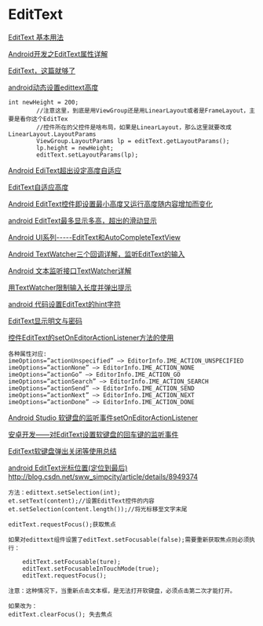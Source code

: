 EditText
===

[EditText 基本用法](https://www.cnblogs.com/yishaochu/p/5785234.html)  

[Android开发之EditText属性详解](http://www.cnblogs.com/weixing/p/3257058.html)  

[EditText，这篇就够了](https://blog.csdn.net/thanksforandroid/article/details/70859894)  

[android动态设置edittext高度](http://www.debugease.com/android/3534991.html)  
~~~
int newHeight = 200;
        //注意这里，到底是用ViewGroup还是用LinearLayout或者是FrameLayout，主要是看你这个EditTex
        //控件所在的父控件是啥布局，如果是LinearLayout，那么这里就要改成LinearLayout.LayoutParams
        ViewGroup.LayoutParams lp = editText.getLayoutParams();
        lp.height = newHeight;
        editText.setLayoutParams(lp);
~~~

[Android EdiText超出设定高度自适应](https://blog.csdn.net/Androidtalent/article/details/52919925)  

[EditText自适应高度](https://blog.csdn.net/lang791534167/article/details/30542709)  

[Android EditText控件即设置最小高度又运行高度随内容增加而变化](https://blog.csdn.net/qq654783742/article/details/52238970)  

[android EditText最多显示多高，超出的滑动显示](https://blog.csdn.net/qq_33919497/article/details/79960670)  



[Android UI系列-----EditText和AutoCompleteTextView](https://www.cnblogs.com/xiaoluo501395377/p/3411359.html)  

[Android TextWatcher三个回调详解，监听EditText的输入](https://blog.csdn.net/zengsidou/article/details/78665301)  

[Android 文本监听接口TextWatcher详解](https://blog.csdn.net/zhuwentao2150/article/details/51546773)  

[用TextWatcher限制输入长度并弹出提示](https://blog.csdn.net/max2005/article/details/78325009)  

[android 代码设置EditText的hint字符](https://blog.csdn.net/bzlj2912009596/article/details/79549312)  

[EditText显示明文与密码](https://www.cnblogs.com/liunanjava/p/5744088.html)  

[控件EditText的setOnEditorActionListener方法的使用](https://blog.csdn.net/u010041075/article/details/65445043)  
~~~
各种属性对应:
imeOptions=”actionUnspecified” –> EditorInfo.IME_ACTION_UNSPECIFIED
imeOptions=”actionNone” –> EditorInfo.IME_ACTION_NONE
imeOptions=”actionGo” –> EditorInfo.IME_ACTION_GO
imeOptions=”actionSearch” –> EditorInfo.IME_ACTION_SEARCH
imeOptions=”actionSend” –> EditorInfo.IME_ACTION_SEND
imeOptions=”actionNext” –> EditorInfo.IME_ACTION_NEXT
imeOptions=”actionDone” –> EditorInfo.IME_ACTION_DONE
~~~

[Android Studio 软键盘的监听事件setOnEditorActionListener](https://blog.csdn.net/i_love_program__19/article/details/80135946)  


[安卓开发——对EditText设置软键盘的回车键的监听事件](https://blog.csdn.net/qq_28484355/article/details/51307016)  


[EditText软键盘弹出关闭等使用总结](https://blog.csdn.net/lnn368/article/details/51201148)  

[android EditText光标位置(定位到最后)](https://www.cnblogs.com/jenson138/p/4342699.html)  
http://blog.csdn.net/sww_simpcity/article/details/8949374  

~~~
方法：edittext.setSelection(int);
et.setText(content);//设置EditText控件的内容
et.setSelection(content.length());//将光标移至文字末尾

editText.requestFocus();获取焦点

如果对edittext组件设置了editText.setFocusable(false);需要重新获取焦点则必须执行：

    editText.setFocusable(ture);
    editText.setFocusableInTouchMode(true);
    editText.requestFocus();

注意：这种情况下，当重新点击文本框，是无法打开软键盘，必须点击第二次才能打开。

如果改为：
editText.clearFocus(); 失去焦点
~~~










